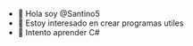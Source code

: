 - 👋 Hola soy @Santino5
- 👀 Estoy interesado en crear programas utiles
- 🌱 Intento aprender C#

<!---
Santino5/Santino5 is a ✨ special ✨ repository because its `README.md` (this file) appears on your GitHub profile.
You can click the Preview link to take a look at your changes.
--->
